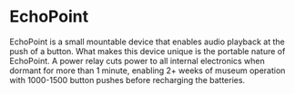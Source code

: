 # EchoPoint
EchoPoint is a small mountable device that enables audio playback at the push of a button. What makes this device unique is the portable nature of EchoPoint. A power relay cuts power to all internal electronics when dormant for more than 1 minute, enabling 2+ weeks of museum operation with 1000-1500 button pushes before recharging the batteries. 
